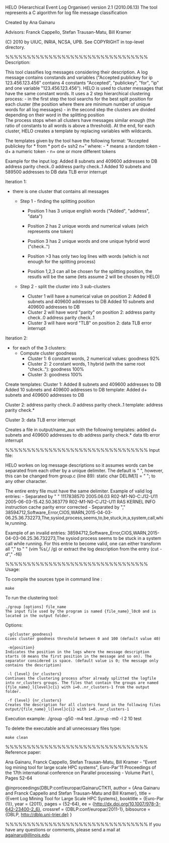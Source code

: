 HELO (Hierarchical Event Log Organiser) 
version 2.1 (2010.06.13)
The tool represents a C algorithm for log file message classification

Created by
Ana Gainaru

Advisors: Franck Cappello, Stefan Trausan-Matu, Bill Kramer

 (C) 2010 by UIUC, INRIA, NCSA, UPB.
See COPYRIGHT in top-level directory.

%%%%%%%%%%%%%%%%%%%%%%%%%%%%%%%%%
Description:

This tool classifies log messages considering their description. A log message contains constands and variables ("Accepted publickey for ip 123.456.123.456" contains 4 constants "Accepted", "publickey", "for", "ip" and one variable "123.456.123.456"). HELO is used to cluster messages that have the same constant words. 
It uses a 2 step hierarchical clustering process: 
	- in the first step the tool searchs for the best split position for each cluster (the position where there are minimum number of unique words for all log messages)
	- in the second step the clusters are divided depending on their word in the splitting position  
The process stops when all clusters have messages similar enough (the ratio of constants to all words is above a threshold). 
At the end, for each cluster, HELO creates a template by replacing variables with wildcards.

The templates given by the tool have the following format: “Accepted publickey for * from * port d+ ssh2 n+” where: 
	- * means a random token 
	- d+ a numeric token 
	- n+ one or more different tokens

Example for the input log:
Added 8 subnets and 409600 addresses to DB
address parity check..0
address parity check..1
Added 10 subnets and 589500 addresses to DB
data TLB error interrupt

Iteration 1:
- there is one cluster that contains all messages
	- Step 1 - finding the splitting position
		- Position 1 has 3 unique english words ("Added", "address", "data")
		- Position 2 has 2 unique words and numerical values (wich represents one token)
		- Position 3 has 2 unique words and one unique hybrid word ("check..")
		- Position >3 has only two log lines with words (which is not enough for the splitting process)

		- Position 1,2,3 can all be chosen for the splitting position, the resutls will be the same (lets assume 2 will be chosen by HELO)	

	- Step 2 - split the cluster into 3 sub-clusters
		- Cluster 1 will have a numerical value on position 2:
			Added 8 subnets and 409600 addresses to DB
			Added 10 subnets and 409600 addresses to DB
		- Cluster 2 will have word "parity" on position 2:
			address parity check..0
			address parity check..1
		- Cluster 3 will have word "TLB" on position 2:
			data TLB error interrupt

Iteration 2:
- for each of the 3 clusters:
	- Compute cluster goodness
		- Cluster 1: 6 constant words, 2 numerical values: goodness 92%
		- Cluster 2: 2 constant words, 1 hybrid (with the same root "check.."): goodness 100%
		- Cluster 3: goodness 100%

Create templates:
Cluster 1:
	Added 8 subnets and 409600 addresses to DB
	Added 10 subnets and 409600 addresses to DB
	template:
	Added d+ subnets and 409600 addresses to DB

Cluster 2:
	address parity check..0
	address parity check..1
	template:
	address parity check.*

Cluster 3:
	data TLB error interrupt

Creates a file in output/name_aux with the following templates:
added d+ subnets and 409600 addresses to db
address parity check.*
data tlb error interrupt

%%%%%%%%%%%%%%%%%%%%%%%%%%%%%%%%%
Input file:

HELO workes on log message descriptions so it assumes words can be separated from each other by a unique delimiter. The default is " ", however, this can be changed from group.c (line 89):
static char DELIM[1] = " ";
to any other character. 

The entire entry file must have the same delimiter. Example of valid log entries:
	- Separated by " "
	1117838570 2005.06.03 R02-M1-N0-C:J12-U11 2005-06-03-15.42.50.363779 R02-M1-N0-C:J12-U11 RAS KERNEL INFO instruction cache parity error corrected
	- Separated by "," 
	38594712,Software_Error,CIOS,WARN,2015-04-03-06.25.36.732273,The,sysiod,process,seems,to,be,stuck,in,a,system,call,while,running.

Example of an invalid entries:
38594712,Software_Error,CIOS,WARN,2015-04-03-06.25.36.732273,The sysiod process seems to be stuck in a system call while running.
For this entrie to become valid, one can either transform all "," to " " (vim %s/,/ /g) or extract the log description from the entry (cut -d"," -f6)

%%%%%%%%%%%%%%%%%%%%%%%%%%%%%%%%%
Usage:

To compile the sources type in command line :

	make

To run the clustering tool:

	./group [options] file_name
	The input file used by the program is named {file_name}_l0c0 and is located in the output folder.

Options:

	 -g{cluster_goodness} 
	Gives cluster goodness threshold between 0 and 100 (default value 40)

	 -m{position}
	Indicates the position in the logs where the message description starts (0 means the first position in the message and so on). The separator considered is space. (default value is 0; the message only contains the description)

	 -l {level} {nr_clusters}
	Continues the clustering process after already splitted the logfile into nr_clusters groups. The files that contain the groups are named {file_name}_l{level}c{i} with i=0..nr_clusters-1 from the output folder.

	 -f {level} {nr_clusters}
	Creates the description for all clusters found in the following files output/{file_name}_l{level}c{i} with i=0..nr_clusters-1

Execution example:
	./group -g50 -m4 test 
	./group -m0 -l 2 10 test


To delete the executable and all unnecessary files type:

	make clean

%%%%%%%%%%%%%%%%%%%%%%%%%%%%%%%%%
Reference paper:

Ana Gainaru, Franck Cappello, Stefan Trausan-Matu, Bill Kramer - "Event log mining tool for large scale HPC systems", Euro-Par'11 Proceedings of the 17th international conference on Parallel processing - Volume Part I, Pages 52-64

@inproceedings{DBLP:conf/europar/GainaruCTK11,
  author    = {Ana Gainaru and
               Franck Cappello and
               Stefan Trausan-Matu and
               Bill Kramer},
  title     = {Event Log Mining Tool for Large Scale HPC Systems},
  booktitle = {Euro-Par (1)},
  year      = {2011},
  pages     = {52-64},
  ee        = {http://dx.doi.org/10.1007/978-3-642-23400-2_6},
  crossref  = {DBLP:conf/europar/2011-1},
  bibsource = {DBLP, http://dblp.uni-trier.de}
}


%%%%%%%%%%%%%%%%%%%%%%%%%%%%%%%%%
If you have any questions or comments, please send a mail at againaru@illinois.edu

